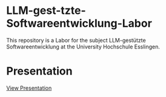 # LLM-gest-tzte-Softwareentwicklung-Labor
This repository is a Labor for the subject LLM-gestützte Softwareentwicklung at the University Hochschule Esslingen.

# Presentation
[View Presentation](https://www.canva.com/design/DAG0ombNmW8/RzC7SVBc0-DaRnHxvaYEgA/view?utm_content=DAG0ombNmW8&utm_campaign=designshare&utm_medium=link2&utm_source=uniquelinks&utlId=h7e66e1dd01)
